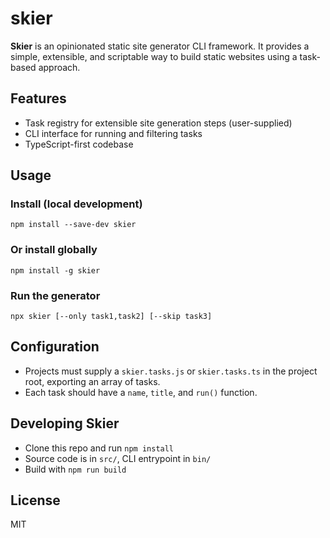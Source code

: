 # skier

**Skier** is an opinionated static site generator CLI framework. It provides a simple, extensible, and scriptable way to build static websites using a task-based approach.

## Features
- Task registry for extensible site generation steps (user-supplied)
- CLI interface for running and filtering tasks
- TypeScript-first codebase

## Usage

### Install (local development)
```
npm install --save-dev skier
```

### Or install globally
```
npm install -g skier
```

### Run the generator
```
npx skier [--only task1,task2] [--skip task3]
```

## Configuration
- Projects must supply a `skier.tasks.js` or `skier.tasks.ts` in the project root, exporting an array of tasks.
- Each task should have a `name`, `title`, and `run()` function.

## Developing Skier
- Clone this repo and run `npm install`
- Source code is in `src/`, CLI entrypoint in `bin/`
- Build with `npm run build`

## License
MIT
